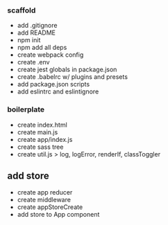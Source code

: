 ### scaffold

* add .gitignore
* add README
* npm init
* npm add all deps
* create webpack config
* create .env
* create jest globals in package.json
* create .babelrc w/ plugins and presets
* add package.json scripts
* add eslintrc and eslintignore

### boilerplate

* create index.html
* create main.js
* create app/index.js
* create sass tree
* create util.js > log, logError, renderIf, classToggler

## add store

* create app reducer
* create middleware
* create appStoreCreate
* add store to App component